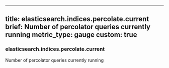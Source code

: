 
---
title: elasticsearch.indices.percolate.current
brief: Number of percolator queries currently running
metric_type: gauge
custom: true
---
### elasticsearch.indices.percolate.current

Number of percolator queries currently running
